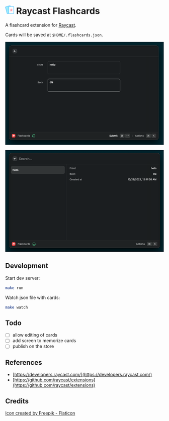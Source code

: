 # <img src="https://raw.githubusercontent.com/glaucocustodio/raycast-flashcards/master/assets/flashcard-icon.png" width="28" height="28"> Raycast Flashcards

A flashcard extension for [Raycast](https://www.raycast.com/).

Cards will be saved at `$HOME/.flashcards.json`.

![create.png](https://raw.githubusercontent.com/glaucocustodio/raycast-flashcards/master/create.png)

![list.png](https://raw.githubusercontent.com/glaucocustodio/raycast-flashcards/master/list.png)

## Development

Start dev server:
```sh
make run
```

Watch json file with cards:
```sh
make watch
```

## Todo

- [ ] allow editing of cards
- [ ] add screen to memorize cards
- [ ] publish on the store

## References

- [https://developers.raycast.com/](https://developers.raycast.com/)
- [https://github.com/raycast/extensions](https://github.com/raycast/extensions)

## Credits

[Icon created by Freepik - Flaticon](https://www.flaticon.com/free-icons/flash-cards)

